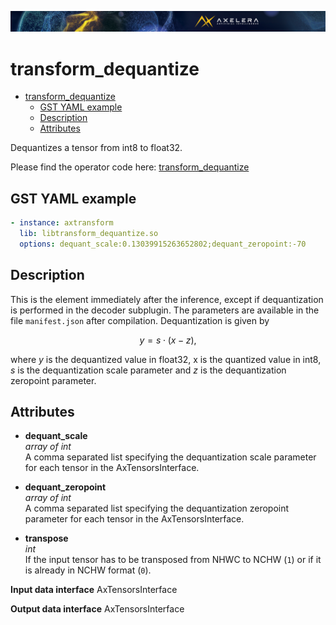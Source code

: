 ![](/docs/images/Ax_Page_Banner_2500x168_01.png)
# transform_dequantize

- [transform\_dequantize](#transform_dequantize)
  - [GST YAML example](#gst-yaml-example)
  - [Description](#description)
  - [Attributes](#attributes)

Dequantizes a tensor from int8 to float32.

Please find the operator code here:
[transform_dequantize](/operators/src/AxTransformDequantize.cpp)

## GST YAML example

```yaml
- instance: axtransform
  lib: libtransform_dequantize.so
  options: dequant_scale:0.13039915263652802;dequant_zeropoint:-70
```

## Description
This is the element immediately after the inference, except if dequantization is
performed in the decoder subplugin. The parameters are available in the file
`manifest.json` after compilation. Dequantization is given by

$$ y = s \cdot ( x - z), $$

where $y$ is the dequantized value in float32, x is the quantized value in int8,
$s$ is the dequantization scale parameter and $z$ is the dequantization
zeropoint parameter.

## Attributes
*   **dequant\_scale**<br>
    *array of int*<br>
    A comma separated list specifying the dequantization scale parameter for
    each tensor in the AxTensorsInterface.

*   **dequant\_zeropoint**<br>
    *array of int*<br>
    A comma separated list specifying the dequantization zeropoint parameter for
    each tensor in the AxTensorsInterface.

*   **transpose**<br>
    *int*<br>
    If the input tensor has to be transposed from NHWC to NCHW (`1`) or if it is
    already in NCHW format (`0`).

**Input data interface** AxTensorsInterface

**Output data interface** AxTensorsInterface
